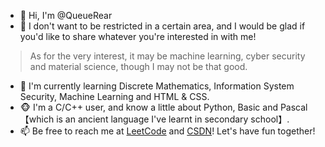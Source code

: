 - 👋 Hi, I'm @QueueRear
- 👀 I don't want to be restricted in a certain area, and I would be glad if you'd like to share whatever you're interested in with me!
> As for the very interest, it may be machine learning, cyber security and material science, though I may not be that good.
- 🌱 I'm currently learning Discrete Mathematics, Information System Security, Machine Learning and HTML & CSS.
- 🐵 I'm a C/C++ user, and know a little about Python, Basic and Pascal【which is an ancient language I've learnt in secondary school】.
- 📫 Be free to reach me at [LeetCode](https://leetcode-cn.com/u/queue_rear/) and [CSDN](https://blog.csdn.net/rear_queue?spm=1000.2115.3001.5343)! Let's have fun together!
<!--- - 💞️ I’m looking to collaborate on ... --->
<!---
QueueRear/QueueRear is a ✨ special ✨ repository because its `README.md` (this file) appears on your GitHub profile.
You can click the Preview link to take a look at your changes.
--->
